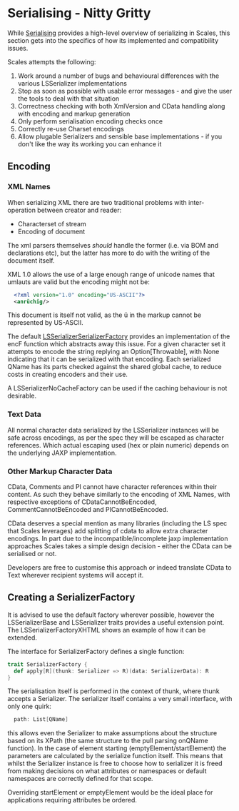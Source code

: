 # Serialising - Nitty Gritty

While [Serialising](../../Serializing_&_Transforming_XML/SerializingIntro.md) provides a high-level overview of serializing in Scales, this section gets into the specifics of how its implemented and compatibility issues.

Scales attempts the following:

1. Work around a number of bugs and behavioural differences with the various LSSerializer implementations
2. Stop as soon as possible with usable error messages - and give the user the tools to deal with that situation
3. Correctness checking with both XmlVersion and CData handling along with encoding and markup generation
4. Only perform serialisation encoding checks once
5. Correctly re-use Charset encodings
6. Allow plugable Serializers and sensible base implementations - if you don't like the way its working you can enhance it

## Encoding

### XML Names 

When serializing XML there are two traditional problems with inter-operation between creator and reader:

* Characterset of stream
* Encoding of document

The xml parsers themselves *should* handle the former (i.e. via BOM and declarations etc), but the latter has more to do with the writing of the document itself.

XML 1.0 allows the use of a large enough range of unicode names that umlauts are valid but the encoding might not be:

```xml
  <?xml version="1.0" encoding="US-ASCII"?>
  <anrüchig/>
```

This document is itself not valid, as the ü in the markup cannot be represented by US-ASCII.

The default [LSSerializerSerializerFactory](../../../site/scales-xml_{{site_scala_compat()}}/scaladocs/scales/xml/serializers/LSSerializerFactory$.html) provides an implementation of the encF function which abstracts away this issue.  For a given character set it attempts to encode the string replying an <nowiki>Option[Throwable]</nowiki>, with None indicating that it can be serialized with that encoding.  Each serialized QName has its parts checked against the shared global cache, to reduce costs in creating encoders and their use.

A LSSerializerNoCacheFactory can be used if the caching behaviour is not desirable.

### Text Data

All normal character data serialized by the LSSerializer instances will be safe across encodings, as per the spec they will be escaped as character references.  Which actual escaping used (hex or plain numeric) depends on the underlying JAXP implementation.

### Other Markup Character Data

CData, Comments and PI cannot have character references within their content.  As such they behave similarly to the encoding of XML Names, with respective exceptions of CDataCannotBeEncoded, CommentCannotBeEncoded and PICannotBeEncoded.

CData deserves a special mention as many libraries (including the LS spec that Scales leverages) add splitting of cdata to allow extra character encodings.  In part due to the incompatible/incomplete jaxp implementation approaches Scales takes a simple design decision - either the CData can be serialised or not.

Developers are free to customise this approach or indeed translate CData to Text wherever recipient systems will accept it.

## Creating a SerializerFactory

It is advised to use the default factory wherever possible, however the LSSerializerBase and LSSerializer traits provides a useful extension point.  The LSSerializerFactoryXHTML shows an example of how it can be extended.

The interface for SerializerFactory defines a single function:

```scala
trait SerializerFactory {
  def apply[R](thunk: Serializer => R)(data: SerializerData): R
}
```

The serialisation itself is performed in the context of thunk, where thunk accepts a Serializer.  The serializer itself contains a very small interface, with only one quirk:

```scala
  path: List[QName]
```

this allows even the Serializer to make assumptions about the structure based on its XPath (the same structure to the pull parsing onQName function).  In the case of element starting (emptyElement/startElement) the parameters are calculated by the serialize function itself.  This means that whilst the Serializer instance is free to choose how to serializer it is freed from making decisions on what attributes or namespaces or default namespaces are correctly defined for that scope.

Overriding startElement or emptyElement would be the ideal place for applications requiring attributes be ordered.